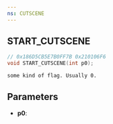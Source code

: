 ```yaml
---
ns: CUTSCENE
---
```

## START_CUTSCENE

```c
// 0x186D5CB5E7B0FF7B 0x210106F6
void START_CUTSCENE(int p0);
```

```
some kind of flag. Usually 0.  
```

## Parameters
* **p0**: 

